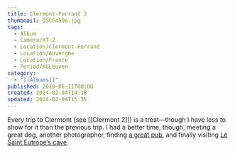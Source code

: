 ```yaml
---
title: Clermont-Ferrand 2
thumbnail: DSCF4506.jpg
tags:
  - Album
  - Camera/XT-2
  - Location/Clermont-Ferrand
  - Location/Auvergne
  - Location/France
  - Period/KULeuven
category:
  - "[[Albums]]"
published: 2018-06-11T00:00
created: 2024-02-04T14:18
updated: 2024-02-04T15:35
---
```

Every trip to Clermont (see [[Clermont 2]]) is a treat—though I have less to show for it than the previous trip. I had a better time, though, meeting a great dog, another photographer, finding [a great pub](https://www.the-salvation-jane.fr), and finally visiting [Le Saint Eutrope’s cave](http://www.sainteutrope.com).
